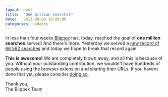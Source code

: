 ```yaml
---
layout: post
title:  "One million searches"
date:   2013-08-06 19:00:00
categories: updates
---
```


In less than four weeks [Blippex](https://www.blippex.org) has, today, reached the goal of **one million searches** served! And there's more. Yesterday we served a [new record of 66 562 searches](https://www.blippex.org/status) and today we hope to break that record again.

**This is awesome!** We are completely blown away, and all this is because of you. Without your outstanding contribution, we wouldn't have hundreds of people using the browser extension and sharing their URLs. If you havent done that yet, please consider [doing so](https://www.blippex.org/extension).

Thank you,  
The Blippex Team
